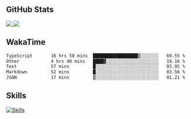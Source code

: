 ## GitHub Stats

<a href="https://github.com/anuraghazra/github-readme-stats">
  <img align="top" src="https://github-readme-stats-rho-blond-52.vercel.app/api?username=o3osatoshi&theme=apprentice&show_icons=true" />
</a>
<a href="https://github.com/anuraghazra/convoychat">
  <img align="top" src="https://github-readme-stats-rho-blond-52.vercel.app/api/top-langs?username=o3osatoshi&theme=apprentice&hide=ruby,scss,shell" />
</a>

## WakaTime

<!--START_SECTION:waka-->

```txt
TypeScript       16 hrs 58 mins  █████████████████▒░░░░░░░   69.55 %
Other            4 hrs 40 mins   ████▓░░░░░░░░░░░░░░░░░░░░   19.16 %
Text             57 mins         █░░░░░░░░░░░░░░░░░░░░░░░░   03.95 %
Markdown         52 mins         █░░░░░░░░░░░░░░░░░░░░░░░░   03.56 %
JSON             17 mins         ▒░░░░░░░░░░░░░░░░░░░░░░░░   01.21 %
```

<!--END_SECTION:waka-->

## Skills

[![Skills](https://skillicons.dev/icons?i=ts,nextjs,react,tailwind,graphql,vercel,firebase,sentry,webstorm)](https://skillicons.dev)
